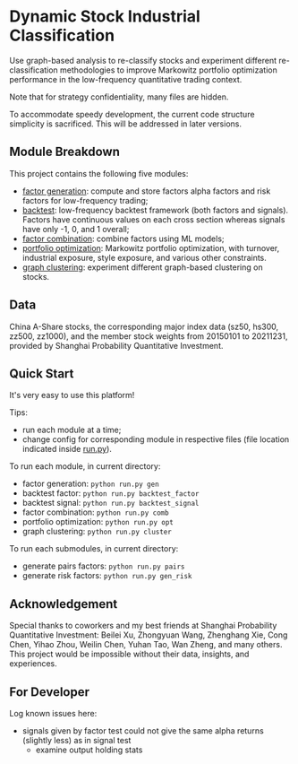 # Dynamic Stock Industrial Classification

Use graph-based analysis to re-classify stocks and experiment different re-classification methodologies to improve Markowitz portfolio optimization performance in the low-frequency quantitative trading context.

Note that for strategy confidentiality, many files are hidden.

To accommodate speedy development, the current code structure simplicity is sacrificed. This will be addressed in later versions.

## Module Breakdown

This project contains the following five modules:

- [factor generation](src/factor_generation): compute and store factors alpha factors and risk factors for low-frequency trading;
- [backtest](src/backtest): low-frequency backtest framework (both factors and signals). Factors have continuous values on each cross section whereas signals have only -1, 0, and 1 overall;
- [factor combination](src/factor_combination): combine factors using ML models;
- [portfolio optimization](src/portfolio_optimization): Markowitz portfolio optimization, with turnover, industrial exposure, style exposure, and various other constraints.
- [graph clustering](src/graph_cluster): experiment different graph-based clustering on stocks.

## Data

China A-Share stocks, the corresponding major index data (sz50, hs300, zz500, zz1000), and the member stock weights from 20150101 to 20211231, provided by Shanghai Probability Quantitative Investment.

## Quick Start

It's very easy to use this platform!

Tips:

- run each module at a time;
- change config for corresponding module in respective files (file location indicated inside [run.py](run.py)).

To run each module, in current directory:

- factor generation: `python run.py gen`
- backtest factor: `python run.py backtest_factor`
- backtest signal: `python run.py backtest_signal`
- factor combination: `python run.py comb`
- portfolio optimization: `python run.py opt`
- graph clustering: `python run.py cluster`

To run each submodules, in current directory:

- generate pairs factors: `python run.py pairs`
- generate risk factors: `python run.py gen_risk`

## Acknowledgement

Special thanks to coworkers and my best friends at Shanghai Probability Quantitative Investment: Beilei Xu, Zhongyuan Wang, Zhenghang Xie, Cong Chen, Yihao Zhou, Weilin Chen, Yuhan Tao, Wan Zheng, and many others. This project would be impossible without their data, insights, and experiences.

## For Developer

Log known issues here:

- signals given by factor test could not give the same alpha returns (slightly less) as in signal test 
  - examine output holding stats
